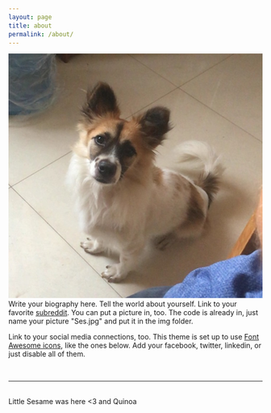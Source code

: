 ```yaml
---
layout: page
title: about
permalink: /about/
---
```


<img class="col one right" src="/img/Ses.jpg">    

<br/>
Write your biography here. Tell the world about yourself. Link to your favorite <a href="http://reddit.com" target="blank">subreddit</a>. You can put a picture in, too. The code is already in, just name your picture "Ses.jpg" and put it in the img folder. 

Link to your social media connections, too. This theme is set up to use <a href="http://fortawesome.github.io/Font-Awesome/" target="blank">Font Awesome icons</a>, like the ones below. Add your facebook, twitter, linkedin, or just disable all of them. 


<br/>
<hr/>
<br/>
<span class="contacticon center">
	<a href="https://github.com/regineerika" target="_blank"><i class="fa fa-github"></i></a>
	<a href="https://www.instagram.com/regine_erika/" target="_blank"><i class="fa fa-instagram"></i></a>
	<a href="weixin://dl/chat?{reginecalaquian}" target="_blank"><i class="fa fa-weixin"></i></a>
	
</span>


<div class="col three caption">
	Little Sesame was here <3 and Quinoa
</div>

